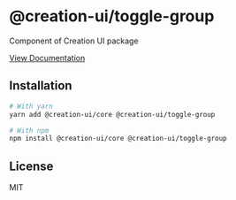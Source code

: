 # @creation-ui/toggle-group

Component of Creation UI package

[View Documentation](https://creation-ui.dev/)

## Installation

```bash
# With yarn
yarn add @creation-ui/core @creation-ui/toggle-group

# With npm
npm install @creation-ui/core @creation-ui/toggle-group
```

## License

MIT
